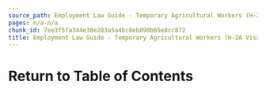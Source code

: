 ```yaml
---
source_path: Employment Law Guide - Temporary Agricultural Workers (H-2A Visas).md
pages: n/a-n/a
chunk_id: 7ee3f5fa344e30e283a5a4bc8eb890b65e8cc872
title: Employment Law Guide - Temporary Agricultural Workers (H-2A Visas)
---
```

# Return to Table of Contents
